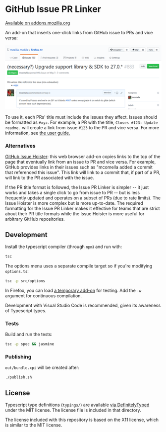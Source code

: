 # GitHub Issue PR Linker
[Available on addons.mozilla.org][AMO]

An add-on that inserts one-click links from GitHub issue to PRs and vice versa:

![Screenshot of Issue PR Linker](docs/im/issue-to-pr.png)

To use it, each PRs' title must include the issues they affect. Issues should be formatted as `#xyz`. For example, a PR with the title, `Closes #123: Update readme.` will create a link from issue `#123` to the PR and vice versa. For more information, see [the user guide.][docs]

### Alternatives
[GitHub Issue Hoister][hoister]: this web browser add-on copies links to the top of the page that eventually link from an issue to PR and vice versa. For example, GitHub provides links in their issues such as "mcomella added a commit that referenced this issue". This link will link to a commit that, if part of a PR, will link to the PR associated with the issue.

If the PR title format is followed, the Issue PR Linker is simpler -- it just works and takes a single click to go from issue to PR -- but is less frequently updated and operates on a subset of PRs (due to rate limits). The Issue Hoister is more complex but is more up-to-date. The required formatting for the Issue PR Linker makes it effective for teams that are strict about their PR title formats while the Issue Hoister is more useful for arbitrary GitHub repositories.

## Development
Install the typescript compiler (through `npm`) and run with:
```sh
tsc
```

The options menu uses a separate compile target so if you're modifying `options.ts`:
```sh
tsc -p src/options
```

In Firefox, you can load [a temporary add-on][temp addon] for testing.
Add the `-w` argument for continuous compilation.

Development with Visual Studio Code is recommended, given its awareness of Typescript types.

### Tests
Build and run the tests:
```sh
tsc -p spec && jasmine
```

### Publishing
`out/bundle.xpi` will be created after:
```sh
./publish.sh
```

## License
Typescript type definitions (`typings/`) are available [via
DefinitelyTyped][typed] under the MIT license. The license file is included in that directory.

The license included with this repository is based on the X11 license, which is similar to the MIT license.

[docs]: https://github.com/mcomella/github-issue-pr-linker/blob/master/docs/README.md
[AMO]: https://addons.mozilla.org/en-US/firefox/addon/github-issue-pr-linker/
[hoister]: https://github.com/mcomella/github-issue-hoister
[typed]: https://github.com/DefinitelyTyped/DefinitelyTyped
[temp addon]: https://developer.mozilla.org/en-US/docs/Tools/about:debugging#Enabling_add-on_debugging
